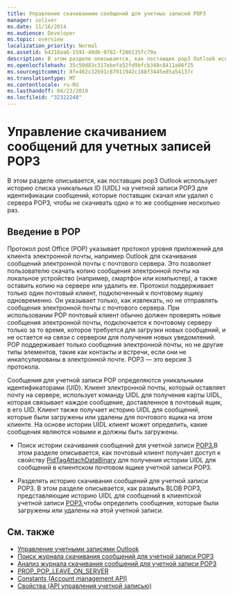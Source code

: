```yaml
---
title: Управление скачиванием сообщений для учетных записей POP3
manager: soliver
ms.date: 11/16/2014
ms.audience: Developer
ms.topic: overview
localization_priority: Normal
ms.assetid: b4218aa6-1591-49db-9782-f286135fc79a
description: В этом разделе описывается, как поставщик pop3 Outlook использует историю списка уникальных ID (UIDL) на учетной записи POP3 для идентификации сообщений, которые поставщик скачал или удалил с сервера POP3, чтобы не скачивать одно и то же сообщение несколько раз.
ms.openlocfilehash: 35c50d83c317ebefa52fd9bfcb348c8411a06f25
ms.sourcegitcommit: 8fe462c32b91c87911942c188f3445e85a54137c
ms.translationtype: MT
ms.contentlocale: ru-RU
ms.lasthandoff: 04/23/2019
ms.locfileid: "32322248"
---
```

# <a name="managing-message-downloads-for-pop3-accounts"></a>Управление скачиванием сообщений для учетных записей POP3

В этом разделе описывается, как поставщик pop3 Outlook использует историю списка уникальных ID (UIDL) на учетной записи POP3 для идентификации сообщений, которые поставщик скачал или удалил с сервера POP3, чтобы не скачивать одно и то же сообщение несколько раз.
  
## <a name="introduction-to-pop"></a>Введение в POP

Протокол post Office (POP) указывает протокол уровня приложений для клиента электронной почты, например Outlook для скачивания сообщений электронной почты с почтового сервера. Это позволяет пользователю скачать копию сообщения электронной почты на локальное устройство (например, смартфон или компьютер), а также оставить копию на сервере или удалить ее. Протокол поддерживает только один почтовый клиент, подключенный к почтовому ящику одновременно. Он указывает только, как извлекать, но не отправлять сообщения электронной почты с почтового сервера. При использовании POP почтовый клиент обычно должен проверять новые сообщения электронной почты, подключается к почтовому серверу только за то время, которое требуется для загрузки новых сообщений, и не остается на связи с сервером для получения новых уведомлений. POP поддерживает только сообщения электронной почты, но не другие типы элементов, такие как контакты и встречи, если они не инкапсулированы в электронной почте. POP3 — это версия 3 протокола.
  
Сообщения для учетной записи POP определяются уникальными идентификаторами (UID). Клиент электронной почты, который оставляет почту на сервере, использует команду UIDL для получения карты UIDL, которая связывает каждое сообщение, доставленное в почтовый ящик, в его UID. Клиент также получает историю UIDL для сообщений, которые были загружены или удалены для почтового ящика на этом клиенте. На основе истории UIDL клиент может определить, какие сообщения являются новыми и должны быть загружены.

- Поиск истории скачивания сообщений для учетной записи [POP3.](locating-the-message-download-history-for-a-pop3-account.md)В этом разделе описывается, как почтовый клиент получает доступ к свойству [PidTagAttachDataBinary](https://msdn.microsoft.com/library/3b0a8b28-863e-4b96-a4c0-fdb8f40555b9%28Office.15%29.aspx) для получения истории UIDL для сообщений в клиентском почтовом ящике учетной записи POP3. 
    
- Разделять историю скачивания сообщений для учетной записи POP3. В этом разделе описывается, как размыть BLOB POP3, представляющие историю UIDL для сообщений в клиентской учетной записи [POP3,](parsing-the-message-download-history-for-a-pop3-account.md)чтобы определить сообщения, которые были загружены или удалены на этой учетной записи.
    
## <a name="see-also"></a>См. также

- [Управление учетными записями Outlook](outlook-account-management.md)    
- [Поиск журнала скачивания сообщений для учетной записи POP3](locating-the-message-download-history-for-a-pop3-account.md) 
- [Анализ журнала скачивания сообщений для учетной записи POP3](parsing-the-message-download-history-for-a-pop3-account.md)   
- [PROP_POP_LEAVE_ON_SERVER](prop_pop_leave_on_server.md)  
- [Constants (Account management API)](constants-account-management-api.md)    
- [Свойства (API управления учетной записью)](properties-account-management-api.md)
    

